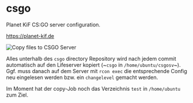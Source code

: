 # csgo
Planet KiF CS:GO server configuration.

https://planet-kif.de

![Copy files to CSGO Server](https://github.com/PlanetKiF/csgo/workflows/Copy%20files%20to%20CSGO%20Server/badge.svg)


Alles unterhalb des `csgo` directory Repository wird nach jedem commit automatisch auf den Lifeserver kopiert (~`csgo` in `/home/ubuntu/csgosv`~). Ggf. muss  danach auf dem Server mit `rcon exec` die entsprechende Config neu eingelesen werden bzw. ein `changelevel` gemacht werden.

Im Moment hat der copy-Job noch das Verzeichnis `test` in `/home/ubuntu` zum Ziel.


